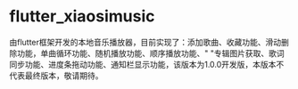 # flutter_xiaosimusic
由flutter框架开发的本地音乐播放器，目前实现了：添加歌曲、收藏功能、滑动删除功能，单曲循环功能、随机播放功能、顺序播放功能、"                     "专辑图片获取、歌词同步功能、进度条拖动功能、通知栏显示功能，该版本为1.0.0开发版，本版本不代表最终版本，敬请期待。
